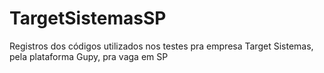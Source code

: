 # TargetSistemasSP
Registros dos códigos utilizados nos testes pra empresa Target Sistemas, pela plataforma Gupy, pra vaga em SP
